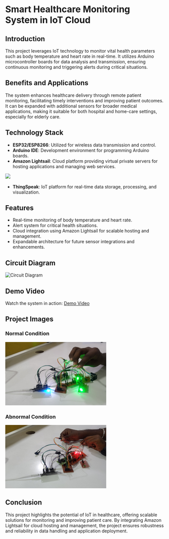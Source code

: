 # Smart Healthcare Monitoring System in IoT Cloud

## Introduction
This project leverages IoT technology to monitor vital health parameters such as body temperature and heart rate in real-time. It utilizes Arduino microcontroller boards for data analysis and transmission, ensuring continuous monitoring and triggering alerts during critical situations.

## Benefits and Applications
The system enhances healthcare delivery through remote patient monitoring, facilitating timely interventions and improving patient outcomes. It can be expanded with additional sensors for broader medical applications, making it suitable for both hospital and home-care settings, especially for elderly care.

## Technology Stack
- **ESP32/ESP8266**: Utilized for wireless data transmission and control.
- **Arduino IDE**: Development environment for programming Arduino boards.
- **Amazon Lightsail**: Cloud platform providing virtual private servers for hosting applications and managing web services.
<img src="https://user-images.githubusercontent.com/110226727/235321774-8a2746a0-b11a-4a52-b07a-11b388fee588.png">

- **ThingSpeak**: IoT platform for real-time data storage, processing, and visualization.

## Features
- Real-time monitoring of body temperature and heart rate.
- Alert system for critical health situations.
- Cloud integration using Amazon Lightsail for scalable hosting and management.
- Expandable architecture for future sensor integrations and enhancements.

## Circuit Diagram
![Circuit Diagram](https://user-images.githubusercontent.com/110226727/235321727-d220815c-969c-4e0e-9725-90222fdece14.png)

## Demo Video
Watch the system in action: [Demo Video](https://drive.google.com/file/d/1SFScUGzFb87ean9VRxnEfEm4BpsGqVhb/view?usp=sharing)

## Project Images
### Normal Condition
<img src="https://github.com/Vasanthabalaji01/Final_Year_Project/blob/main/normal.jpg" width="320" height="200">

### Abnormal Condition
<img src="https://github.com/Vasanthabalaji01/Final_Year_Project/blob/main/abnormal.jpg" width="320" height="200">

## Conclusion
This project highlights the potential of IoT in healthcare, offering scalable solutions for monitoring and improving patient care. By integrating Amazon Lightsail for cloud hosting and management, the project ensures robustness and reliability in data handling and application deployment.

